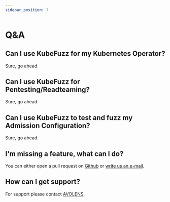 ```yaml
---
sidebar_position: 7
---
```


# Q&A

## Can I use KubeFuzz for my Kubernetes Operator?

Sure, go ahead.

## Can I use KubeFuzz for Pentesting/Readteaming?

Sure, go ahead.

## Can I use KubeFuzz to test and fuzz my Admission Configuration?

Sure, go ahead.

## I'm missing a feature, what can I do?

You can either open a pull request on [Github](https://github.com/avolens/kubefuzz) or [write us an e-mail](mailto:info@avolens.com).

## How can I get support?

For support please contact [AVOLENS](mailto:info@avolens.com).
